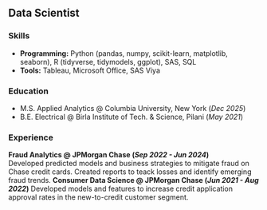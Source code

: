 ## Data Scientist

### Skills
- **Programming:** Python (pandas, numpy, scikit-learn, matplotlib, seaborn), R (tidyverse, tidymodels, ggplot), SAS, SQL
- **Tools:** Tableau, Microsoft Office, SAS Viya

### Education
- M.S. Applied Analytics @ Columbia University, New York (_Dec 2025_)
- B.E. Electrical @ Birla Institute of Tech. & Science, Pilani (_May 2021_)

### Experience
**Fraud Analytics @ JPMorgan Chase (_Sep 2022 - Jun 2024_)**\
Developed predicted models and business strategies to mitigate fraud on Chase credit cards. Created reports to teack losses and identify emerging fraud trends.
**Consumer Data Science @ JPMorgan Chase (_Jun 2021 - Aug 2022_)**
Developed models and features to increase credit application approval rates in the new-to-credit customer segment.
